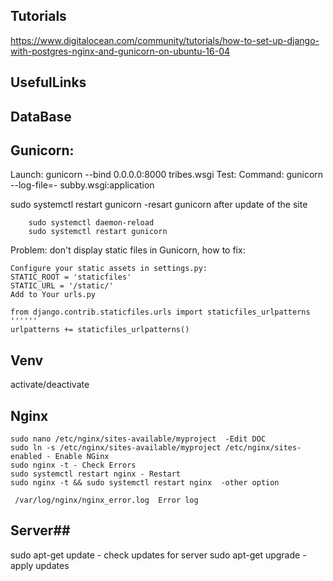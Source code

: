 ## Tutorials ##
https://www.digitalocean.com/community/tutorials/how-to-set-up-django-with-postgres-nginx-and-gunicorn-on-ubuntu-16-04

## UsefulLinks ##

## DataBase ##

## Gunicorn: ##
Launch: gunicorn --bind 0.0.0.0:8000 tribes.wsgi
Test: Command: gunicorn --log-file=- subby.wsgi:application

sudo systemctl restart gunicorn -resart gunicorn after update of the site
```
    sudo systemctl daemon-reload
    sudo systemctl restart gunicorn

```

Problem: don't display static files in Gunicorn, how to fix: 
```pip install dj-static
Configure your static assets in settings.py:
STATIC_ROOT = 'staticfiles'
STATIC_URL = '/static/'
Add to Your urls.py

from django.contrib.staticfiles.urls import staticfiles_urlpatterns
''''''
urlpatterns += staticfiles_urlpatterns()
```
## Venv ##
activate/deactivate

## Nginx ##
```
sudo nano /etc/nginx/sites-available/myproject  -Edit DOC
sudo ln -s /etc/nginx/sites-available/myproject /etc/nginx/sites-enabled - Enable NGinx
sudo nginx -t - Check Errors
sudo systemctl restart nginx - Restart
sudo nginx -t && sudo systemctl restart nginx  -other option

 /var/log/nginx/nginx_error.log  Error log
```
## Server##
sudo apt-get update - сheck updates for server
sudo apt-get upgrade - apply updates

